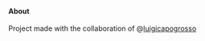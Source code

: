 #### About

Project made with the collaboration of @[luigicapogrosso](https://github.com/luigicapogrosso)
